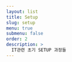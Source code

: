 ```yaml
---
layout: list
title: Setup
slug: setup
menu: true
submenu: false
order: 2
description: >
  IT관련 초기 SETUP 과정들
---
```

